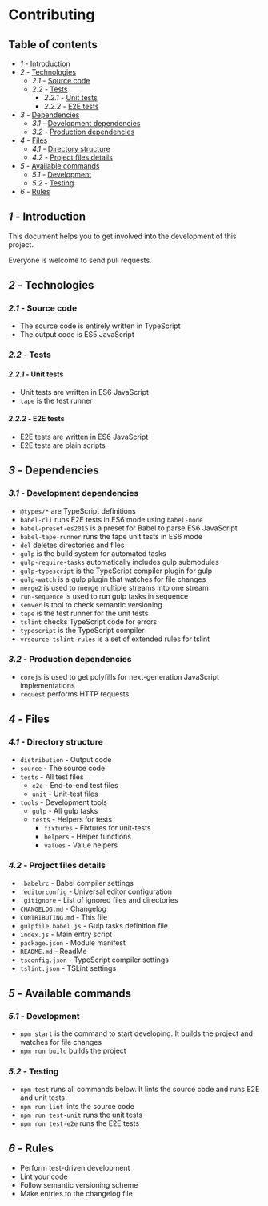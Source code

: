# Contributing 

## Table of contents

  - *1* - [Introduction](#1---introduction)
  - *2* - [Technologies](#2---technologies)
    - *2.1* - [Source code](#21---source-code)
    - *2.2* - [Tests](#22---tests)
      - *2.2.1* - [Unit tests](#221---unit-tests)
      - *2.2.2* - [E2E tests](#222---e2e-tests)
  - *3* - [Dependencies](#3---dependencies)
    - *3.1* - [Development dependencies](#31---development-dependencies)
    - *3.2* - [Production dependencies](#32---production-dependencies)
  - *4* - [Files](#4---files)
    - *4.1* - [Directory structure](#41---directory-structure)
    - *4.2* - [Project files details](#42---project-files-details)
  - *5* - [Available commands](#5---available-commands)
    - *5.1* - [Development](#51---development)
    - *5.2* - [Testing](#52---testing)
  - *6* - [Rules](#6---rules)


## *1* - Introduction

This document helps you to get involved into the development of this project.

Everyone is welcome to send pull requests.

## *2* - Technologies

### *2.1* - Source code

- The source code is entirely written in TypeScript
- The output code is ES5 JavaScript

### *2.2* - Tests

#### *2.2.1* - Unit tests

- Unit tests are written in ES6 JavaScript
- `tape` is the test runner

#### *2.2.2* - E2E tests

- E2E tests are written in ES6 JavaScript
- E2E tests are plain scripts

## *3* - Dependencies

### *3.1* - Development dependencies

- `@types/*` are TypeScript definitions
- `babel-cli` runs E2E tests in ES6 mode using `babel-node`
- `babel-preset-es2015` is a preset for Babel to parse ES6 JavaScript
- `babel-tape-runner` runs the tape unit tests in ES6 mode
- `del` deletes directories and files 
- `gulp` is the build system for automated tasks
- `gulp-require-tasks` automatically includes gulp submodules
- `gulp-typescript` is the TypeScript compiler plugin for gulp
- `gulp-watch` is a gulp plugin that watches for file changes
- `merge2` is used to merge multiple streams into one stream
- `run-sequence` is used to run gulp tasks in sequence
- `semver` is tool to check semantic versioning
- `tape` is the test runner for the unit tests
- `tslint` checks TypeScript code for errors
- `typescript` is the TypeScript compiler
- `vrsource-tslint-rules` is a set of extended rules for tslint

### *3.2* - Production dependencies

- `corejs` is used to get polyfills for next-generation JavaScript implementations
- `request` performs HTTP requests

## *4* - Files

### *4.1* - Directory structure

- `distribution` - Output code 
- `source` - The source code
- `tests` - All test files
  - `e2e` - End-to-end test files
  - `unit` - Unit-test files
- `tools` - Development tools
  - `gulp` - All gulp tasks
  - `tests` - Helpers for tests
    - `fixtures` - Fixtures for unit-tests
    - `helpers` - Helper functions
    - `values` - Value helpers

### *4.2* - Project files details

- `.babelrc` - Babel compiler settings
- `.editorconfig` - Universal editor configuration
- `.gitignore` - List of ignored files and directories
- `CHANGELOG.md` - Changelog
- `CONTRIBUTING.md` - This file
- `gulpfile.babel.js` - Gulp tasks definition file
- `index.js` - Main entry script
- `package.json` - Module manifest
- `README.md` - ReadMe
- `tsconfig.json` - TypeScript compiler settings
- `tslint.json` - TSLint settings

## *5* - Available commands

### *5.1* - Development

- `npm start` is the command to start developing. It builds the project and watches for file changes
- `npm run build` builds the project

### *5.2* - Testing

- `npm test` runs all commands below. It lints the source code and runs E2E and unit tests
- `npm run lint` lints the source code
- `npm run test-unit` runs the unit tests
- `npm run test-e2e` runs the E2E tests

## *6* - Rules

- Perform test-driven development
- Lint your code
- Follow semantic versioning scheme
- Make entries to the changelog file